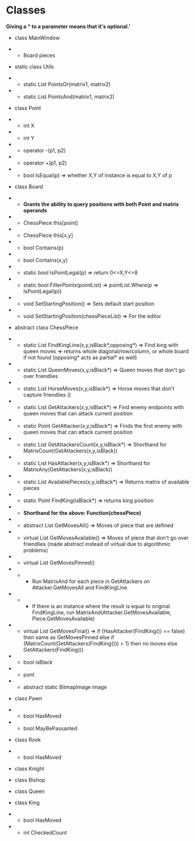 # Classes
**Giving a \* to a parameter means that it's optional.'**
- class MainWindow
- - Board pieces



- static class Utils
- - static List<Point> PointsOr(matrix1, matrix2)
- - static List<Point> PointsAnd(matrix1, matrix2)



- class Point
- - int X
- - int Y
- - operator -(p1, p2)
- - operator +(p1, p2)
- - bool IsEqual(p) => whether X,Y of instance is equal to X,Y of p



- class Board
- - **Grants the ability to query positions with both Point and matrix operands**
- - ChessPiece this[point]
- - ChessPiece this[x,y]
- - bool Contains(p)
- - bool Contains(x,y)
- - static bool IsPointLegal(p) => return 0<=X,Y<=8
- - static bool FilterPoints(pointList) => pointList.Where(p => IsPointLegal(p))
- - void SetStartingPosition() => Sets default start position
- - void SetStartingPosition(chessPieceList) => For the editor




- abstract class ChessPiece
- - static List<Point> FindKingLine(x,y,isBlack*,opposing*) => Find king with queen moves => returns whole diagonal/row/column, or whole board if not found (opposing* acts as partial* as well)
- - static List<Point> QueenMoves(x,y,isBlack*) => Queen moves that don't go over friendlies
- - static List<Point> HorseMoves(x,y,isBlack*) => Horse moves that don't capture friendlies ()
- - static List<Point> GetAttackers(x,y,isBlack*) => Find enemy endpoints with queen moves that can attack current position
- - static Point GetAttacker(x,y,isBlack*) => Finds the first enemy with queen moves that can attack current position
- - static List<Point> GetAttackersCount(x,y,isBlack*) => Shorthand for MatrixCount(GetAttackers(x,y,isBlack))
- - static List<Point> HasAttacker(x,y,isBlack*) => Shorthand for MatrixAny(GetAttackers(x,y,isBlack))
- - static List<Point> AvailablePieces(x,y,isBlack*) => Returns matrix of available pieces
- - static Point FindKing(isBlack*) => returns king position
- - **Shorthand for the above: Function(chessPiece)**

- - abstract List<Point> GetMovesAll() => Moves of piece that are defined
- - virtual List<Point> GetMovesAvailable() => Moves of piece that don't go over friendlies (made abstract instead of virtual due to algorithmic problems)
- - virtual List<Point> GetMovesPinned()
- - - Run MatrixAnd for each piece in GetAttackers on Attacker.GetMovesAll and FindKingLine.
- - - If there is an instance where the result is equal to original FindKingLine, run MatrixAnd(Attacker.GetMovesAvailable, Piece.GetMovesAvailable)
- - virtual List<Point> GetMovesFinal() => if (HasAttacker(FindKing()) == false) then same as GetMovesPinned else if (MatrixCount(GetAttackers(FindKing())) > 1) then no moves else GetAttackers(FindKing())

- - bool isBlack

- - pont

- - abstract static BitmapImage image



- class Pawn
- - bool HasMoved
- - bool MayBePassanted

- class Rook
- - bool HasMoved

- class Knight

- class Bishop

- class Queen

- class King
- - bool HasMoved
- - int CheckedCount